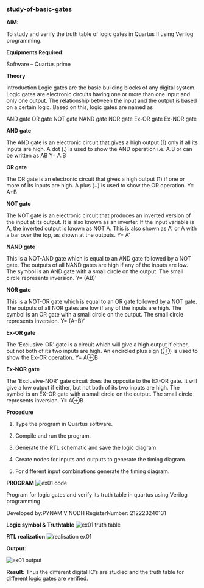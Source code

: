 ### study-of-basic-gates

**AIM:** 

To study and verify the truth table of logic gates in Quartus II using Verilog programming.

**Equipments Required:**

Software – Quartus prime 

**Theory**

Introduction Logic gates are the basic building blocks of any digital system. Logic gates are electronic circuits having one or more than one input and only one output. The relationship between the input and the output is based on a certain logic. Based on this, logic gates are named as

AND gate OR gate NOT gate NAND gate NOR gate Ex-OR gate Ex-NOR gate

**AND gate**

The AND gate is an electronic circuit that gives a high output (1) only if all its inputs are high. A dot (.) is used to show the AND operation i.e. A.B or can be written as AB
Y= A.B

**OR gate** 

The OR gate is an electronic circuit that gives a high output (1) if one or more of its inputs are high. A plus (+) is used to show the OR operation.
Y= A+B

**NOT gate**

The NOT gate is an electronic circuit that produces an inverted version of the input at its output. It is also known as an inverter. If the input variable is A, the inverted output is known as NOT A. This is also shown as A' or A with a bar over the top, as shown at the outputs.
Y= A'

**NAND gate**

This is a NOT-AND gate which is equal to an AND gate followed by a NOT gate. The outputs of all NAND gates are high if any of the inputs are low. The symbol is an AND gate with a small circle on the output. The small circle represents inversion.
Y= (AB)’

**NOR gate**

This is a NOT-OR gate which is equal to an OR gate followed by a NOT gate. The outputs of all NOR gates are low if any of the inputs are high. The symbol is an OR gate with a small circle on the output. The small circle represents inversion.
Y= (A+B)’

**Ex-OR gate**

The 'Exclusive-OR' gate is a circuit which will give a high output if either, but not both of its two inputs are high. An encircled plus sign (⊕) is used to show the Ex-OR operation.
Y= A⊕B

**Ex-NOR gate**

The 'Exclusive-NOR' gate circuit does the opposite to the EX-OR gate. It will give a low output if either, but not both of its two inputs are high. The symbol is an EX-OR gate with a small circle on the output. The small circle represents inversion.
Y= A⊕B

**Procedure** 

1.	Type the program in Quartus software.

2.	Compile and run the program.

3.	Generate the RTL schematic and save the logic diagram.

4.	Create nodes for inputs and outputs to generate the timing diagram.

5.	For different input combinations generate the timing diagram.


**PROGRAM**
![ex01 code](https://github.com/PYNAMVINODH/study-of-basic-gates/assets/145742678/873a03bb-2d1f-43ed-b5f4-746096bfdea2)

Program for logic gates and verify its truth table in quartus using Verilog programming

 Developed by:PYNAM VINODH
 RegisterNumber: 212223240131
 
**Logic symbol & Truthtable** ![ex01 truth table](https://github.com/PYNAMVINODH/study-of-basic-gates/assets/145742678/1c53e476-3540-4b98-8db9-f5fde5028d6e)


**RTL realization**  ![realisation ex01](https://github.com/PYNAMVINODH/study-of-basic-gates/assets/145742678/c226339a-cd00-4e01-b3b1-b28a6b5b7cc5)


**Output:** 

![ex01 output](https://github.com/PYNAMVINODH/study-of-basic-gates/assets/145742678/14ef6bca-e407-4b74-88e1-0f9afa0a3773)


**Result:**
Thus the different digital IC’s are studied and the truth table for different logic gates are verified.

